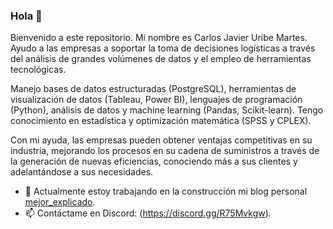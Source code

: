 ### Hola 👋

Bienvenido a este repositorio. Mi nombre es Carlos Javier Uribe Martes. Ayudo a las empresas a soportar la toma de decisiones logísticas a través del análisis de grandes volúmenes de datos y el empleo de herramientas tecnológicas.

Manejo bases de datos estructuradas (PostgreSQL), herramientas de visualización de datos (Tableau, Power BI), lenguajes de programación (Python), análisis de datos y machine learning (Pandas, Scikit-learn). Tengo conocimiento en estadística y optimización matemática (SPSS y CPLEX).

Con mi ayuda, las empresas pueden obtener ventajas competitivas en su industria, mejorando los procesos en su cadena de suministros a través de la generación de nuevas eficiencias, conociendo más a sus clientes y adelantándose a sus necesidades.

- 🔭 Actualmente estoy trabajando en la construcción mi blog personal [mejor_explicado](https://carlosjavieruribemartes.github.io/mejor_explicado/). 
- 📫 Contáctame en Discord:  (https://discord.gg/R75Mvkgw).

<!--
**carlosjavieruribemartes/carlosjavieruribemartes** is a ✨ _special_ ✨ repository because its `README.md` (this file) appears on your GitHub profile.

Here are some ideas to get you started:

- 🔭 I’m currently working on ...
- 🌱 I’m currently learning ...
- 👯 I’m looking to collaborate on ...
- 🤔 I’m looking for help with ...
- 💬 Ask me about ...
- 📫 How to reach me: ...
- 😄 Pronouns: ...
- ⚡ Fun fact: ...
-->
